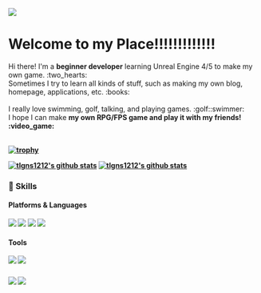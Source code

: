 <p>
  <img src="https://capsule-render.vercel.app/api?type=slice&color=FFD158&text=🐤🐥🐣&fontAlign=70"/>
</p>

# Welcome to my Place!!!!!!!!!!!!!
<p>
  Hi there! I'm a <b>beginner developer</b> learning Unreal Engine 4/5 to make my own game. :two_hearts:<br/>
  Sometimes I try to learn all kinds of stuff, such as making my own blog, homepage, applications, etc. :books:<br/><br/>
  I really love swimming, golf, talking, and playing games. :golf::swimmer:<br/>
  I hope I can make <b>my own RPG/FPS game<b> and play it with my friends! :video_game:<br/><br/>
</p>

<!--배경화면 트로피 스테이트-->
  [![trophy](https://github-profile-trophy.vercel.app/?username=tlgns1212&theme=flat&column=7)](https://github.com/tlgns1212)

<!--커밋 스테이트-->
[![tlgns1212's github stats](https://github-readme-stats.vercel.app/api?username=tlgns1212&show_icons=true)](https://github.com/tlgns1212)
[![tlgns1212's github stats](https://github-readme-stats.vercel.app/api/top-langs/?username=tlgns1212&show_icons=true&hide_border=true&title_color=004386&icon_color=004386&layout=compact)](https://github.com/tlgns1212)

### 💪 Skills
#### Platforms & Languages
<p>
 <img src ="https://img.shields.io/badge/HTML5-E34F26?&style=square&logo=Html&logoColor=white"/>
 <img src="https://img.shields.io/badge/Java-007396?style=square&logo=Java&logoColor=white"/>
 <img src="https://img.shields.io/badge/C++-00599C?style=square&logo=C++&logoColor=white"/></a>
 <img src ="https://img.shields.io/badge/Python-3776AB?&style=square&logo=Python&logoColor=white"/>
</p>

#### Tools
<p>
 <img src="https://img.shields.io/badge/Git-F05031?style=square&logo=Git&logoColor=white"/>
  <img src="https://img.shields.io/badge/UE4-000000?style=square&logo=UnrealEngine&logoColor=white"/>
</p>

### 

<p>
<a href="mailto:tlgns1212@naver.com" target="_blank"><img src="https://img.shields.io/badge/tlgns1212@naver.com-3DDC84?style=square&logo=Naver&logoColor=white"/></a>
<a href="https://www.instagram.com/k.sh_n/" target="_blank"><img src="https://img.shields.io/badge/k.sh_n-DD0B78?style=square&logo=Instagram&logoColor=white"/></a>
</p>
